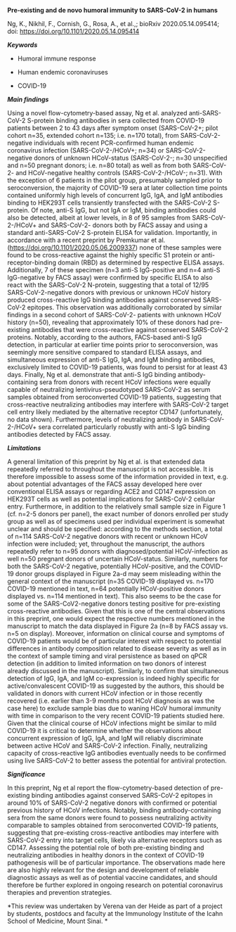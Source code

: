 **Pre-existing and de novo humoral immunity to SARS-CoV-2 in humans**

Ng, K., Nikhil, F., Cornish, G., Rosa, A., et al.,; bioRxiv
2020.05.14.095414; doi: https://doi.org/10.1101/2020.05.14.095414

***Keywords***

-   Humoral immune response

-   Human endemic coronaviruses

-   COVID-19

***Main findings***

Using a novel flow-cytometry-based assay, Ng et al. analyzed
anti-SARS-CoV-2 S-protein binding antibodies in sera collected from
COVID-19 patients between 2 to 43 days after symptom onset (SARS-CoV-2+;
pilot cohort n=35, extended cohort n=135; i.e. n=170 total), from
SARS-CoV-2-negative individuals with recent PCR-confirmed human endemic
coronavirus infection (SARS-CoV-2-/HCoV+; n=34) or SARS-CoV-2-negative
donors of unknown HCoV-status (SARS-CoV-2-; n=30 unspecified and n=50
pregnant donors; i.e. n=80 total) as well as from both SARS-CoV-2- and
HCoV-negative healthy controls (SARS-CoV-2-/HCoV-; n=31). With the
exception of 6 patients in the pilot group, presumably sampled prior to
seroconversion, the majority of COVID-19 sera at later collection time
points contained uniformly high levels of concurrent IgG, IgA, and IgM
antibodies binding to HEK293T cells transiently transfected with the
SARS-CoV-2 S-protein. Of note, anti-S IgG, but not IgA or IgM, binding
antibodies could also be detected, albeit at lower levels, in 8 of 95
samples from SARS-CoV-2-/HCoV+ and SARS-CoV-2- donors both by FACS assay
and using a standard anti-SARS-CoV-2 S-protein ELISA for validation.
Importantly, in accordance with a recent preprint by Premkumar et al.
(https://doi.org/10.1101/2020.05.06.2009337) none of these samples were
found to be cross-reactive against the highly specific S1 protein or
anti-receptor-binding domain (RBD) as determined by respective ELISA
assays. Additionally, 7 of these specimen (n=3 anti-S IgG-positive and
n=4 anti-S IgG-negative by FACS assay) were confirmed by specific ELISA
to also react with the SARS-CoV-2 N-protein, suggesting that a total of
12/95 SARS-CoV-2-negative donors with previous or unknown HCoV history
produced cross-reactive IgG binding antibodies against conserved
SARS-CoV-2 epitopes. This observation was additionally corroborated by
similar findings in a second cohort of SARS-CoV-2- patients with unknown
HCoV history (n=50), revealing that approximately 10% of these donors
had pre-existing antibodies that were cross-reactive against conserved
SARS-CoV-2 proteins. Notably, according to the authors, FACS-based
anti-S IgG detection, in particular at earlier time points prior to
seroconversion, was seemingly more sensitive compared to standard ELISA
assays, and simultaneous expression of anti-S IgG, IgA, and IgM binding
antibodies, exclusively limited to COVID-19 patients, was found to
persist for at least 43 days. Finally, Ng et al. demonstrate that anti-S
IgG binding antibody-containing sera from donors with recent HCoV
infections were equally capable of neutralizing lentivirus-pseudotyped
SARS-CoV-2 as serum samples obtained from seroconverted COVID-19
patients, suggesting that cross-reactive neutralizing antibodies may
interfere with SARS-CoV-2 target cell entry likely mediated by the
alternative receptor CD147 (unfortunately, no data shown). Furthermore,
levels of neutralizing antibody in SARS-CoV-2-/HCoV+ sera correlated
particularly robustly with anti-S IgG binding antibodies detected by
FACS assay.

***Limitations***

A general limitation of this preprint by Ng et al. is that extended data
repeatedly referred to throughout the manuscript is not accessible. It
is therefore impossible to assess some of the information provided in
text, e.g. about potential advantages of the FACS assay developed here
over conventional ELISA assays or regarding ACE2 and CD147 expression on
HEK293T cells as well as potential implications for SARS-CoV-2 cellular
entry. Furthermore, in addition to the relatively small sample size in
Figure 1 (cf. n=2-5 donors per panel), the exact number of donors
enrolled per study group as well as of specimens used per individual
experiment is somewhat unclear and should be specified: according to the
methods section, a total of n=114 SARS-CoV-2 negative donors with recent
or unknown HCoV infection were included; yet, throughout the manuscript,
the authors repeatedly refer to n=95 donors with diagnosed/potential
HCoV-infection as well n=50 pregnant donors of uncertain HCoV-status.
Similarly, numbers for both the SARS-CoV-2 negative, potentially
HCoV-positive, and the COVID-19 donor groups displayed in Figure 2a-d
may seem misleading within the general context of the manuscript (n=35
COVID-19 displayed vs. n=170 COVID-19 mentioned in text, n=64
potentially HCoV-positive donors displayed vs. n=114 mentioned in text).
This also seems to be the case for some of the SARS-CoV2-negative donors
testing positive for pre-existing cross-reactive antibodies. Given that
this is one of the central observations in this preprint, one would
expect the respective numbers mentioned in the manuscript to match the
data displayed in Figure 2a (n=8 by FACS assay vs. n=5 on display).
Moreover, information on clinical course and symptoms of COVID-19
patients would be of particular interest with respect to potential
differences in antibody composition related to disease severity as well
as in the context of sample timing and viral persistence as based on
qPCR detection (in addition to limited information on two donors of
interest already discussed in the manuscript). Similarly, to confirm
that simultaneous detection of IgG, IgA, and IgM co-expression is indeed
highly specific for active/convalescent COVID-19 as suggested by the
authors, this should be validated in donors with current HCoV infection
or in those recently recovered (i.e. earlier than 3-9 months post HCoV
diagnosis as was the case here) to exclude sample bias due to waning
HCoV humoral immunity with time in comparison to the very recent
COVID-19 patients studied here. Given that the clinical course of HCoV
infections might be similar to mild COVID-19 it is critical to determine
whether the observations about concurrent expression of IgG, IgA, and
IgM will reliably discriminate between active HCoV and SARS-CoV-2
infection. Finally, neutralizing capacity of cross-reactive IgG
antibodies eventually needs to be confirmed using live SARS-CoV-2 to
better assess the potential for antiviral protection. 

***Significance***

In this preprint, Ng et al report the flow-cytometry-based detection of
pre-existing binding antibodies against conserved SARS-CoV-2 epitopes in
around 10% of SARS-CoV-2 negative donors with confirmed or potential
previous history of HCoV infections. Notably, binding
antibody-containing sera from the same donors were found to possess
neutralizing activity comparable to samples obtained from seroconverted
COVID-19 patients, suggesting that pre-existing cross-reactive
antibodies may interfere with SARS-CoV-2 entry into target cells, likely
via alternative receptors such as CD147. Assessing the potential role of
both pre-existing binding and neutralizing antibodies in healthy donors
in the context of COVID-19 pathogenesis will be of particular
importance. The observations made here are also highly relevant for the
design and development of reliable diagnostic assays as well as of
potential vaccine candidates, and should therefore be further explored
in ongoing research on potential coronavirus therapies and prevention
strategies.

*This review was undertaken by Verena van der Heide as part of a project
by students, postdocs and faculty at the Immunology Institute of the
Icahn School of Medicine, Mount Sinai. *
